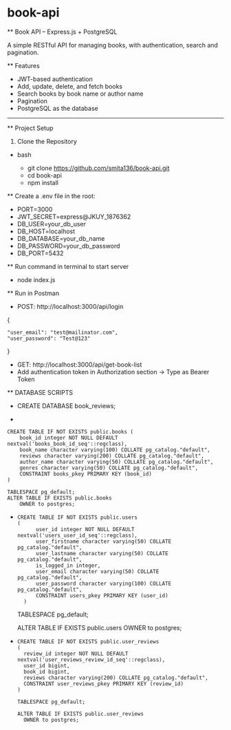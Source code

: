 # book-api
** Book API – Express.js + PostgreSQL

A simple RESTful API for managing books, with authentication, search and pagination.

** Features

- JWT-based authentication
- Add, update, delete, and fetch books
- Search books by book name or author name
- Pagination
- PostgreSQL as the database

---

** Project Setup
	
 1. Clone the Repository
	
 * bash
    
    * git clone https://github.com/smita136/book-api.git
    * cd book-api
    * npm install

** Create a .env file in the root:

- PORT=3000
- JWT_SECRET=express@JKUY_1876362
- DB_USER=your_db_user
- DB_HOST=localhost
- DB_DATABASE=your_db_name
- DB_PASSWORD=your_db_password
- DB_PORT=5432

** Run command in terminal to start server

* node index.js

** Run in Postman

* POST: http://localhost:3000/api/login

{

    "user_email": "test@mailinator.com",
    "user_password": "Test@123"
}

* GET: http://localhost:3000/api/get-book-list
* Add authentication token in Authorization section -> Type as Bearer Token


** DATABASE SCRIPTS

* CREATE DATABASE book_reviews;

*

	CREATE TABLE IF NOT EXISTS public.books (
	    book_id integer NOT NULL DEFAULT nextval('books_book_id_seq'::regclass),
	    book_name character varying(100) COLLATE pg_catalog."default",
	    reviews character varying(200) COLLATE pg_catalog."default",
	    author_name character varying(50) COLLATE pg_catalog."default",
	    genres character varying(50) COLLATE pg_catalog."default",
	    CONSTRAINT books_pkey PRIMARY KEY (book_id)
	)

	TABLESPACE pg_default;
	ALTER TABLE IF EXISTS public.books
	    OWNER to postgres;

*
	  CREATE TABLE IF NOT EXISTS public.users
	  (
		    user_id integer NOT NULL DEFAULT nextval('users_user_id_seq'::regclass),
		    user_firstname character varying(50) COLLATE pg_catalog."default",
		    user_lastname character varying(50) COLLATE pg_catalog."default",
		    is_logged_in integer,
		    user_email character varying(50) COLLATE pg_catalog."default",
		    user_password character varying(100) COLLATE pg_catalog."default",
		    CONSTRAINT users_pkey PRIMARY KEY (user_id)
		)
	
	TABLESPACE pg_default;
	
 	ALTER TABLE IF EXISTS public.users
	    OWNER to postgres;

*
	  CREATE TABLE IF NOT EXISTS public.user_reviews
	  (
	    review_id integer NOT NULL DEFAULT nextval('user_reviews_review_id_seq'::regclass),
	    user_id bigint,
	    book_id bigint,
	    reviews character varying(200) COLLATE pg_catalog."default",
	    CONSTRAINT user_reviews_pkey PRIMARY KEY (review_id)
	  )

	  TABLESPACE pg_default;
	
	  ALTER TABLE IF EXISTS public.user_reviews
	    OWNER to postgres;
